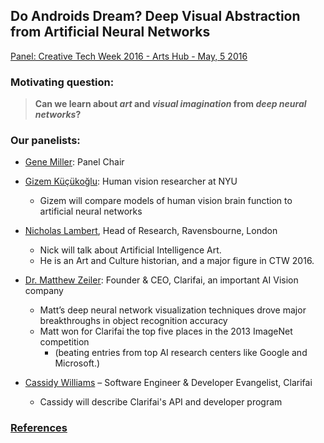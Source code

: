 ## Do Androids Dream? Deep Visual Abstraction from Artificial Neural Networks

[Panel: Creative Tech Week 2016 - Arts Hub - May, 5 2016](https://creativetechweek2016.sched.org/event/c7971118393cf6ab79cf038d0cbe55d4)


### Motivating question:
> **Can we learn about _art_ and _visual imagination_ from _deep neural networks_?**


### Our panelists:
- [Gene Miller](https://creativetechweek2016.sched.org/speaker/gene_miller): Panel Chair

- [Gizem Küçükoğlu](https://creativetechweek2016.sched.org/speaker/gizemkucukoglu): Human vision researcher at NYU
   - Gizem will compare models of human vision brain function to artificial neural networks

- [Nicholas Lambert](https://creativetechweek2016.sched.org/speaker/nick.lambert), Head of Research, Ravensbourne, London
   - Nick will talk about Artificial Intelligence Art.
   - He is an Art and Culture historian, and a major figure in CTW 2016.

- [Dr. Matthew Zeiler](https://creativetechweek2016.sched.org/speaker/matthew_zeiler.1v4squl7): Founder & CEO, Clarifai, an important AI Vision company
   - Matt’s deep neural network visualization techniques drove major breakthroughs in object recognition accuracy
   - Matt won for Clarifai the top five places in the 2013 ImageNet competition
      - (beating entries from top AI research centers like Google and Microsoft.)

- [Cassidy Williams](https://creativetechweek2016.sched.org/speaker/cassidy_williams.1v4sqzba) – Software Engineer & Developer Evangelist, Clarifai
   - Cassidy will describe Clarifai's API and developer program

### [References](References.md)
